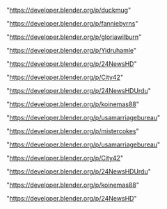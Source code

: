 "https://developer.blender.org/p/duckmug"

"https://developer.blender.org/p/fanniebyrns"

"https://developer.blender.org/p/gloriawilburn"

"https://developer.blender.org/p/Yidruhamle"

"https://developer.blender.org/p/24NewsHD"

"https://developer.blender.org/p/City42"

"https://developer.blender.org/p/24NewsHDUrdu"

"https://developer.blender.org/p/koinemas88"

"https://developer.blender.org/p/usamarriagebureau"

"https://developer.blender.org/p/mistercokes"

 
"https://developer.blender.org/p/usamarriagebureau"


"https://developer.blender.org/p/City42"


"https://developer.blender.org/p/24NewsHDUrdu"


"https://developer.blender.org/p/koinemas88"


"https://developer.blender.org/p/24NewsHD"


 
